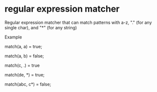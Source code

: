 # regular expression matcher


Regular expression matcher that can match patterns with a-z, "." (for any single char), and "*" (for any string)


Example

match(a, a) = true;

match(a, b) = false;

match(c, .) = true

match(de, *) = true;

match(abc, c*) = false;
